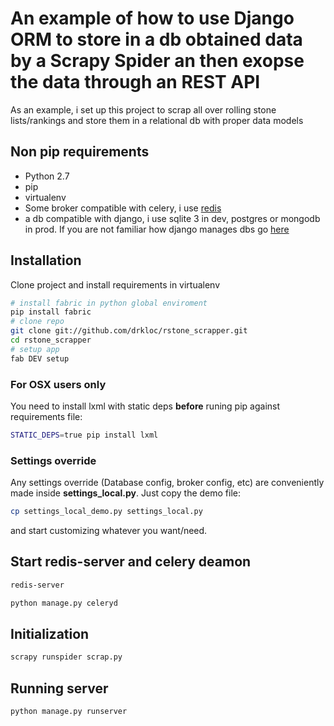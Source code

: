 # An example of how to use Django ORM to store in a db obtained data by a Scrapy Spider an then exopse the data through an REST API

As an example, i set up this project to scrap all over rolling stone lists/rankings and store them in a relational db with proper data models
 
## Non pip requirements

+ Python 2.7
+ pip
+ virtualenv
+ Some broker compatible with celery, i use [redis](http://redis.io)
+ a db compatible with django, i use sqlite 3 in dev, postgres or mongodb in prod. If you are not familiar how django manages dbs go [here](https://docs.djangoproject.com/en/1.3/ref/databases/)

## Installation

Clone project and install requirements in virtualenv

```bash
# install fabric in python global enviroment
pip install fabric
# clone repo
git clone git://github.com/drkloc/rstone_scrapper.git
cd rstone_scrapper
# setup app
fab DEV setup
```

### For OSX users only

You need to install lxml with static deps **before** runing pip against requirements file:

```bash
STATIC_DEPS=true pip install lxml
```

### Settings override

Any settings override (Database config, broker config, etc) are conveniently made inside **settings_local.py**. Just copy the demo file:

```bash
cp settings_local_demo.py settings_local.py
```

and start customizing whatever you want/need.

## Start redis-server and celery deamon

```bash
redis-server
```

```bash
python manage.py celeryd
```

## Initialization

```bash
scrapy runspider scrap.py
```

## Running server
```bash
python manage.py runserver
```
